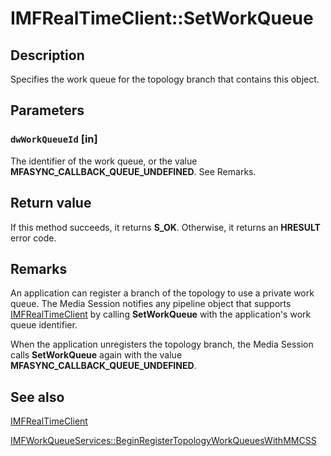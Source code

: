 # IMFRealTimeClient::SetWorkQueue

## Description

Specifies the work queue for the topology branch that contains this object.

## Parameters

### `dwWorkQueueId` [in]

The identifier of the work queue, or the value **MFASYNC_CALLBACK_QUEUE_UNDEFINED**. See Remarks.

## Return value

If this method succeeds, it returns **S_OK**. Otherwise, it returns an **HRESULT** error code.

## Remarks

An application can register a branch of the topology to use a private work queue. The Media Session notifies any pipeline object that supports [IMFRealTimeClient](https://learn.microsoft.com/windows/desktop/api/mfidl/nn-mfidl-imfrealtimeclient) by calling **SetWorkQueue** with the application's work queue identifier.

When the application unregisters the topology branch, the Media Session calls **SetWorkQueue** again with the value **MFASYNC_CALLBACK_QUEUE_UNDEFINED**.

## See also

[IMFRealTimeClient](https://learn.microsoft.com/windows/desktop/api/mfidl/nn-mfidl-imfrealtimeclient)

[IMFWorkQueueServices::BeginRegisterTopologyWorkQueuesWithMMCSS](https://learn.microsoft.com/windows/desktop/api/mfidl/nf-mfidl-imfworkqueueservices-beginregistertopologyworkqueueswithmmcss)